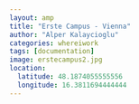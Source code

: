 ```yaml
---
layout: amp
title: "Erste Campus - Vienna"
author: "Alper Kalaycioglu"
categories: whereiwork
tags: [documentation]
image: erstecampus2.jpg
location:
  latitude: 48.1874055555556
  longitude: 16.3811694444444
---
```

